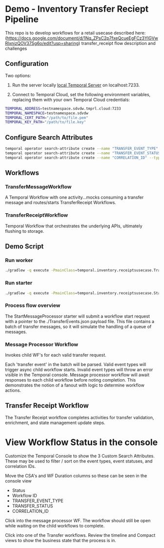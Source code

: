 # Demo - Inventory Transfer Reciept Pipeline

This repo is to develop workflows for a retail usecase described here: (https://docs.google.com/document/d/1Nq_ZPsC2p7fxeQcueEgFCz3YIGVwRlxnizQOV37Sg6o/edit?usp=sharing) transfer_receipt flow description and challenges

## Configuration

Two options:
1. Run the server locally  [local Temporal Server](https://docs.temporal.io/cli#starting-the-temporal-server)  on localhost:7233.

2. Connect to Temporal Cloud, set the following environment variables, replacing them with your own Temporal Cloud credentials:

```bash
TEMPORAL_ADDRESS=testnamespace.sdvdw.tmprl.cloud:7233
TEMPORAL_NAMESPACE=testnamespace.sdvdw
TEMPORAL_CERT_PATH="/path/to/file.pem"
TEMPORAL_KEY_PATH="/path/to/file.key"
````

## Configure Search Attributes
```bash
temporal operator search-attribute create --name "TRANSFER_EVENT_TYPE" --type keyword
temporal operator search-attribute create --name "TRANSFER_EVENT_STATUS" --type keyword
temporal operator search-attribute create --name "CORRELATION_ID" --type keyword
````

## Workflows
### TransferMessageWorkflow
A Temporal Workflow with one activity...mocks consuming a transfer message and routes/starts TransferReceipt Workflows.

### TransferReceiptWorkflow
Temporal Workflow that orchestrates the underlying APIs, ultimately flushing to storage.

## Demo Script

### Run worker
```bash
./gradlew -q execute -PmainClass=temporal.inventory.receiptsusecase.TransferReceiptsWorker --console=plain
```` 

### Run starter
```bash
./gradlew -q execute -PmainClass=temporal.inventory.receiptsusecase.StartMessageProcessor --console=plain
````

### Process flow overview
The StartMessageProcessor starter will submit a workflow start request with a pointer to the ./TransferEvents.json payload file. This file contains a batch of transfer messages, so it will simulate the handling of a queue of messages. 

### Message Processor Workflow
 Invokes child WF's for each valid transfer request. 

Each 'transfer event' in the batch will be parsed. Valid event types will trigger async child workflow starts. Invalid event types will throw an error visible in the Temporal console. Message processor workflow will await responses to each child workflow before noting completion. This demonstrates the notion of a fanout with logic to determine workflow actions. 

## Transfer Receipt Workflow
The Transfer Receipt workflow completes activities for transfer validation, enrichment, and state management update steps.

# View Workflow Status in the console
Customize the Temporal Console to show the 3 Custom Search Attributes. These may be used to filter / sort on the event types, event statuses, and correlation IDs.  

Move the CSA's and WF Duration columns so these can be seen in the console view
- Status
- Workflow ID
- TRANSFER_EVENT_TYPE
- TRANSFER_STATUS
- CORRELATION_ID

Click into the message processor WF. The workflow should still be open while waiting on the child workflows to complete. 

Click into one of the Transfer workflows. Review the timeline and Compact views to show the business state that the process is in. 